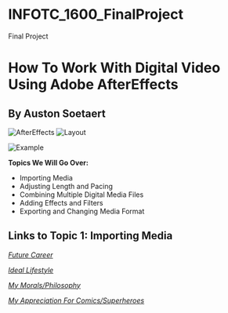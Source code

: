 # INFOTC_1600_FinalProject
Final Project
# How To Work With Digital Video Using Adobe AfterEffects

## By Auston Soetaert

![AfterEffects](https://static1.makeuseofimages.com/wordpress/wp-content/uploads/2022/07/FI-After-Effects-Interface-Logo.jpg)
![Layout](https://fixthephoto.com/blog/UserFiles/Image/333/after-effects-interface.jpg)

![Example](https://pbblogassets.s3.amazonaws.com/uploads/2018/10/23152117/datag.gif)

**Topics We Will Go Over:**

* Importing Media
* Adjusting Length and Pacing
* Combining Multiple Digital Media Files
* Adding Effects and Filters
* Exporting and Changing Media Format


## Links to Topic 1: Importing Media

[*Future Career*](Page1-FutureCareer.md)

[*Ideal Lifestyle*](Page2-IdealLifestyle.md)

[*My Morals/Philosophy*](Page3-Morals.md)

[*My Appreciation For Comics/Superheroes*](Page4-Appreciation.md)
